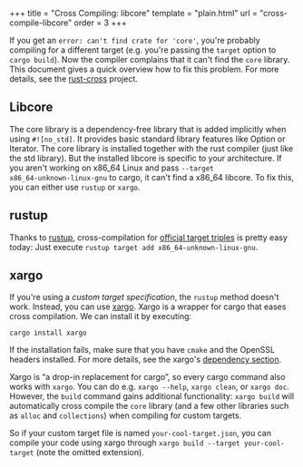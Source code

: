 +++
title = "Cross Compiling: libcore"
template = "plain.html"
url = "cross-compile-libcore"
order = 3
+++

If you get an `error: can't find crate for 'core'`, you're probably compiling for a different target (e.g. you're passing the `target` option to `cargo build`). Now the compiler complains that it can't find the `core` library. This document gives a quick overview how to fix this problem. For more details, see the [rust-cross] project.

[rust-cross]: https://github.com/japaric/rust-cross

## Libcore
The core library is a dependency-free library that is added implicitly when using `#![no_std]`. It provides basic standard library features like Option or Iterator. The core library is installed together with the rust compiler (just like the std library). But the installed libcore is specific to your architecture. If you aren't working on x86_64 Linux and pass `‑‑target x86_64‑unknown‑linux‑gnu` to cargo, it can't find a x86_64 libcore. To fix this, you can either use `rustup` or `xargo`.

## rustup
Thanks to [rustup], cross-compilation for [official target triples] is pretty easy today: Just execute `rustup target add x86_64-unknown-linux-gnu`.

[rustup]: https://rustup.rs
[official target triples]: https://github.com/japaric/rust-cross#the-target-triple

## xargo
If you're using a _custom target specification_, the `rustup` method doesn't work. Instead, you can use [xargo]. Xargo is a wrapper for cargo that eases cross compilation. We can install it by executing:

```
cargo install xargo
```
If the installation fails, make sure that you have `cmake` and the OpenSSL headers installed. For more details, see the xargo's [dependency section].

[xargo]: https://github.com/japaric/xargo
[dependency section]: https://github.com/japaric/xargo#dependencies

Xargo is “a drop-in replacement for cargo”, so every cargo command also works with `xargo`. You can do e.g. `xargo --help`, `xargo clean`, or `xargo doc`. However, the `build` command gains additional functionality: `xargo build` will automatically cross compile the `core` library (and a few other libraries such as `alloc` and `collections`) when compiling for custom targets.

[xargo]: https://github.com/japaric/xargo

So if your custom target file is named `your-cool-target.json`, you can compile your code using xargo through `xargo build --target your-cool-target` (note the omitted extension).

